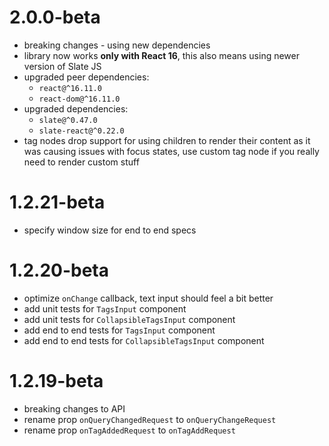 # 2.0.0-beta

- breaking changes - using new dependencies
- library now works **only with React 16**, this
  also means using newer version of Slate JS
- upgraded peer dependencies:
  * `react@^16.11.0`
  * `react-dom@^16.11.0`
- upgraded dependencies:
  * `slate@^0.47.0`
  * `slate-react@^0.22.0`
- tag nodes drop support for using children to render
  their content as it was causing issues with
  focus states, use custom tag node if you really
  need to render custom stuff

# 1.2.21-beta

- specify window size for end to end specs

# 1.2.20-beta

- optimize `onChange` callback, text input should feel a bit better
- add unit tests for `TagsInput` component
- add unit tests for `CollapsibleTagsInput` component
- add end to end tests for `TagsInput` component
- add end to end tests for `CollapsibleTagsInput` component

# 1.2.19-beta

- breaking changes to API
- rename prop `onQueryChangedRequest` to `onQueryChangeRequest`
- rename prop `onTagAddedRequest` to `onTagAddRequest`
